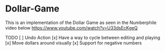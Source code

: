 # Dollar-Game
 
This is an implementation of the Dollar Game as seen in the Numberphile video below
https://www.youtube.com/watch?v=U33dsEcKgeQ

TODO
[ ] Undo Action
[x] Have a way to cycle between editing and playing
[x] Move dollars around visually
[x] Support for negative numbers
